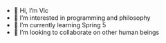 - 👋 Hi, I’m Vic
- 👀 I’m interested in programming and philosophy
- 🌱 I’m currently learning Spring 5
- 💞️ I’m looking to collaborate on other human beings

<!---
viccg93/viccg93 is a ✨ special ✨ repository because its `README.md` (this file) appears on your GitHub profile.
You can click the Preview link to take a look at your changes.
--->
